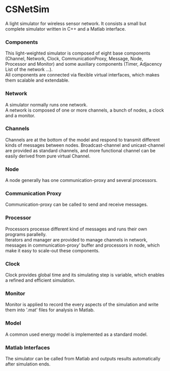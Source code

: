 CSNetSim
========

A light simulator for wireless sensor network. It consists a small but complete simulator written in C++ and a Matlab interface.  
### Components  
This light-weighted simulator is composed of eight base components (Channel, Network, Clock, CommunicationProxy, Message, Node, Processor and Monitor) and some auxiliary components (Timer, Adjacency List of the network ...).  
All components are connected via flexible virtual interfaces, which makes them scalable and extendable.  
### Network
A simulator normally runs one network.  
A network is composed of one or more channels, a bunch of nodes, a clock and a monitor.  
### Channels  
Channels are at the bottom of the model and respond to transmit different kinds of messages between nodes. Broadcast-channel and unicast-channel are provided as standard channels, and more functional channel can be easily derived from pure virtual Channel. 
### Node  
A node generally has one communication-proxy and several processors.  
### Communication Proxy
Communication-proxy can be called to send and receive messages.  
### Processor
Processors processe different kind of messages and runs their own programs parallelly.   
Iterators and manager are provided to manage channels in network, messages in communication-proxy' buffer and processors in node, which make it easy to scale-out these components.  
### Clock  
Clock provides global time and its simulating step is variable, which enables a refined and efficient simulation.  
### Monitor  
Monitor is applied to record the every aspects of the simulation and write them into '.mat' files for analysis in Matlab.  
### Model   
A common used energy model is implemented as a standard model.  
### Matlab Interfaces   
The simulator can be called from Matlab and outputs results automatically after simulation ends.  
